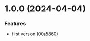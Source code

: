 # 1.0.0 (2024-04-04)


### Features

* first version ([00a5860](https://github.com/sesamyab/web-cache/commit/00a5860c591769468ebd47bd6f8c9da5cc3cae11))
